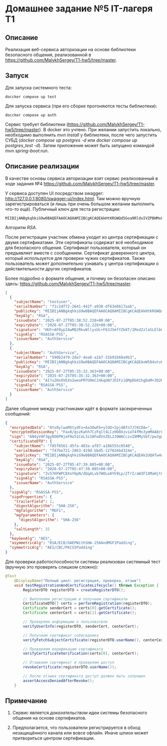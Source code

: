# Домашнее задание №5 IT-лагеря Т1

## Описание
Реализация веб-сервиса авторизации на основе библиотеки 
безопасного общения, реализованной в https://github.com/MalykhSergey/T1-hw5/tree/master.

## Запуск
Для запуска системного теста:
```shell
doccker compose up test
```

Для запуска сервиса (при его сборке прогоняются тесты библиотеки):

```shell
doccker compose up auth
```

Сервис требует библиотеки (https://github.com/MalykhSergey/T1-hw5/tree/master). В docker это учтено.
При желании запустить локально, необходимо выполнить *mvn install* у библиотеки, после чего
запустить СУБД (*docker compose up postgres -d* или *docker compose up postgres_test -d*). Затем приложение
может быть запущено командой *mvn spring-boot:run*.

## Описание реализации

В качестве основы сервиса авторизации взят сервис реализованный в ходе задания №4 https://github.com/MalykhSergey/T1-hw5/tree/master.

У сервиса доступен UI посредством swagger: http://127.0.0.1:8080/swagger-ui/index.html. 
Там можно вручную зарегистрироваться (и лишь при очень большом желании выполнить что-то ещё).
Публичный ключ для теста регистрации:
```
MIIBIjANBgkqhkiG9w0BAQEFAAOCAQ8AMIIBCgKCAQEAkHtKRGWQd5Goa9RldxIVZPBHMx8AW828n8+zmzex3F2SRWqItRm4L7AisooIOKIkhXEzLokDEmo6NfMhKydHBJl9KEczfQnKq+8v2e1109BwigDYnvMz5dooQe8BoLu7moFXC25H9or1YssnBVSUdh5masrklksOLkKolDtn1XqKUDlk00iu4dJJzWZUJAoRLtK+phtD8A9aUT3JamFCky41oRQThoJLzwVrW29q6GQQDlyuy2GyCgv9nERYyn2suGvnXE+p/pRQjNBehKnBVLojv2udMAovvWx4Z9cJpEg4tytwuJ5V3D9bESOwDraFHGetybGOVQybi5CVsDaRYQIDAQAB
```
Алгоритм *RSA*.

После регистрации участник обмена уходит из центра сертификации с двумя сертификатами.
Эти сертификаты содержат всё необходимое для безопасного общения. Сертификат пользователя, который он предъявляет
вместе с сообщением. Сертификат доверенного центра, который используется для проверки чужих сертификатов. Также пользователь
может дополнительно узнавать у центра сертификации о действительности других сертификатов.

Более подробно о формате общения, и почему он безопасен описано здесь: https://github.com/MalykhSergey/T1-hw5/tree/master.
```json
[
  {
    "subjectName": "testuser",
    "serialNumber": "f1c2df72-2641-442f-a930-df63e6617aab",
    "publicKey": "MIIBIjANBgkqhkiG9w0BAQEFAAOCAQ8AMIIBCgKCAQEAkHtKRGWQd5Goa9RldxIVZPBHMx8AW828n8+zmzex3F2SRWqItRm4L7AisooIOKIkhXEzLokDEmo6NfMhKydHBJl9KEczfQnKq+8v2e1109BwigDYnvMz5dooQe8BoLu7moFXC25H9or1YssnBVSUdh5masrklksOLkKolDtn1XqKUDlk00iu4dJJzWZUJAoRLtK+phtD8A9aUT3JamFCky41oRQThoJLzwVrW29q6GQQDlyuy2GyCgv9nERYyn2suGvnXE+p/pRQjNBehKnBVLojv2udMAovvWx4Z9cJpEg4tytwuJ5V3D9bESOwDraFHGetybGOVQybi5CVsDaRYQIDAQAB",
    "keyAlg": "RSA",
    "issueDate": "2025-07-27T05:38:52.228+00:00",
    "expiryDate": "2026-07-27T05:38:52.228+00:00",
    "signature": "HUt+AF0ypIAwMQJRkvWllysUL+F63JSmfYZk8T/1MxdZzlaSLElbCrJbXuTE+qA2sIoIDNhyshW0127ONFNkN9phBFAH5Y9LS+r4ckNwYbrYqZrfmVOPN/GUat7m7JAkDYoKp21JGKj3GyNMkA7g5lOakG15DryCo4ixbzfZjUi3Hhm7SoJbgZ4s6l9uF0sGqNOZY1lQcSuVMlxtVnxcJT5+YNJ7gOvCqZS4f5KaC+zXGOH/6SyhBLoBvZLIkJmjDdDMzOsYjOjuS67CzUFHl/gpF8KiYV7nMNKVyi/nX/XOCD3dnm3Nfwtf6dzAlM5F57ll0rzJqWSdidYL+qvCQw==",
    "signAlg": "RSASSA-PSS",
    "issuerName": "AuthService"
  },
  {
    "subjectName": "AuthService",
    "serialNumber": "590b2479-2da7-4ea8-a1b7-31b91b68a9b3",
    "publicKey": "MIIBIjANBgkqhkiG9w0BAQEFAAOCAQ8AMIIBCgKCAQEAxW584utvFsYg1cCOMw0Y8dHakIS85i8GtWsmwgBBkWANAXjyNoKlsHiOQMncP3r2le4DSpGi2x3lG8ddmarEv1dnahWYWe7ZqSz3OEkPfQyFsKcBCiRbJdA+M9ohLv8A67UjPHyrlxiJ+5APUdU2fa+rli1VRktRR9BC+zoos0tNt+r/V+zhx+1noa/j1weM0GPBVzRzW8Q5b+OJ5YA6oCeS5wGpWDjpw2jTIj2o/T3AtZ8hqlnKyw2gyslAZ/3d3CC7wAmDt/jOs3oist4+lJ9O/VYKPHERPkc8lVkMS4p+Eu+JnPcEF9yK3ACiA0wr7zp1V19dVAeE9ceM4W5nzQIDAQAB",
    "keyAlg": "RSA",
    "issueDate": "2025-07-27T05:35:32.363+00:00",
    "expiryDate": "2035-07-25T05:35:32.363+00:00",
    "signature": "AI7uZHsOVEXn2weaFM7U9mC24kqGN7JOIFziQMpDb81hgDaM+302KsglUsGj5kCI/pcv44qFSt2oem671/3oi3fa9lhyFNnQ5aavT1BPUZQtqLMR5gNnvPf6Q+EGFijv8lnSdbf17S3rJ+2GBiEv/gx5ClpBKuQdsmq5GN/q4pRE5D4ao9WxWxKnFrZk7zIuvA5bPDm4NwMoqHfnaPYQ0jiFvn2QALDmUKR9TxqIA/sct+YcCc1/Gsyq4QhNxv9ip9WZGzExLUva7dK61UAPqeuA53/OQqHc84lPfPz8e1POlsIgxIWLoDMJxX+sFcbB3znZq3pg/+66/OXE8MNMyg==",
    "signAlg": "RSASSA-PSS",
    "issuerName": "AuthService"
  }
]
```

Далее общение между участниками идёт в формате засекреченных сообщений:
```json
{
  "encryptedData": "0tx0ylwaMXtydFo+Aa3OwFb+ylUD+2pj4Bfn7JlKCDA=",
  "encryptedSessionKey": "Fax8/qszKahh7CzFqlt4LCzHO0XzvioT4fMn3ymM4A8rCHWs5KRAaigyX94Ssmvi0axAb4f6f+OXKWgZsgUUGRpQZvmVnLEJWpx6bzzgdtFSpwdWGpzQ3B1HBKbTyWhRgBtbxoObFM6+fVTsLgzpfYDdH37UC+1PKjB2DQybNX+yOOtIjO2seiYQIcR7mUFwotjuy+shZ50yx1hpzdbMcu8mVRDz+LgiF2njmGuT9Bcub0nKc7mg0Pb/SpcRVz4KU5OR6WeT72PUrsjCAohQ/m0u6gSP6pmq1i/GEFSLNKh7FUAgnkR4jaP5HvYcssJXej2IKuY04jxL0H3QwR+EhA==",
  "sign": "AN4yV4F3gy8O6PHjoF0o51CeL3z18Fw8VnZEL2JQWACczxZ8MMySbf/pwJgnS1tpMR1ybGAhWjravK20ZQEx6nnCdK6dM3hqLyWmb/qmPYvDgSvneJGhclFPW6vrdj13T0sADkEEQMIuc4uWQgU2luJVGaCzA/EFs2wo6wdCbC52D541WOq5KSkbfeAB4fxTD/CpSQXcKH0LkyoRteAC4gKj2qWCV32rFJkIpt6scgGprF/CD4TOnOQ2klaC4wUTZxaTwqOrVwu3OvLSAL/gE0InSQRkiGoa7PZfTMWEVCxttOTii9VJRVKpcuMYqee55sU49Ko2JWMn2MHn9Mi+gg==",
  "certificateDTO": {
    "subjectName": "f85f8561-d5fa-403a-af87-a186555c0540",
    "serialNumber": "f47be721-2863-419d-bbd5-127826bd324e",
    "publicKey": "MIIBIjANBgkqhkiG9w0BAQEFAAOCAQ8AMIIBCgKCAQEAk2UQATw4oaDi8CszOHOt7gvO0dG4wArqzfsXzrCHXqZ+Z494Fz5LxdRD28TmTqRI2PJ27L6xuDwpD5BEpYBwftq67L0wFO7QA17q5ihEvDqEja8fmfVdlufKOQ/+sRmQtn40H3+sxxcxUVjCXA9v9DK9d06/xi4HSoeBvZ7nRu9ixE/hAg3CHpR1P2NoP98DaZbn0RmEYDTFRkJTvFtkmpsHxblccUQnCUQ8w2CpvUl2owIlbZThOlk06gqao6TLoN/Kwan3MuAXZtyBCUQkrjyC2/ybsoEcki9aYJrktahhXADg86xGeI9NzJg6Qh3lOClQMYaAyxm6dfIOqloJKwIDAQAB",
    "keyAlg": "RSA",
    "issueDate": "2025-07-27T05:47:39.085+00:00",
    "expiryDate": "2026-07-27T05:47:39.085+00:00",
    "signature": "3v57HFWPC8XoY6pN/dQq4Lvb7WOLeAYk9Lp/2TrI/aW3F1XMaHjtCfiqtfPJX3nBbfrpO8R3HuwSvG9y7hg9vNXgBN/ULLHwbP73+0Tg4VzJWU2Ta1lVwdSTLqRUE9shsMd77AlG/uR6jvkDAfCGWKTaB1xxcnfjx850NlD/P+Ocz7XprNm9HXlU2uwFS8zrOycWFfWrnVCIjz0ZO3tDkFz5mxIWd3PPuXJZ+/XknjM1MEaBbjLIkyz4punj9E16iZLYITsXkzvogT324y0HvSo6tMw+vhbzCzWekaKBX2pWm8gizmh0FY6gtmlvivbu5OId95PHVJ4X/jqdPdmHMA==",
    "signAlg": "RSASSA-PSS",
    "issuerName": "AuthService"
  },
  "signAlg": "RSASSA-PSS",
  "signProperties": {
    "trailerField": 1,
    "digestAlgorithm": "SHA-256",
    "mgfalgorithm": "MGF1",
    "mgfparameters": {
      "digestAlgorithm": "SHA-256"
    },
    "saltLength": 32
  },
  "keyGenAlg": "AES",
  "asymmetricAlg": "RSA/ECB/OAEPWithSHA-256AndMGF1Padding",
  "symmetricAlg": "AES/CBC/PKCS5Padding"
}
```

Для проверки работоспособности системы реализован системный тест (вручную это проверять слишком сложно):
```java
@Test
    @DisplayName("Полный цикл: регистрация, проверка, отзыв")
    void testRegistrationAndCertificateLifecycle() throws Exception {
        RegisterDTO registerDTO = createRegisterDTO();

        // Выполняем регистрацию и получаем сертификаты
        CertificateDTO[] certs = performRegistration(registerDTO);
        Certificate senderCert = certs[0].getCertificate();
        Certificate centerCert = certs[1].getCertificate();

        // Проверяем информацию о пользователе
        verifyUserInfo(registerDTO, senderCert, centerCert);

        // Получаем сертификат собеседника
        verifyFetchSubjectCertificate(registerDTO.userName(), centerCert, certs[0]);

        // Проверяем верификацию сертификата
        verifyCertificateVerification(certs[0], centerCert);

        // Отзываем сертификат и проверяем доступ
        revokeCertificate(registerDTO.userName());

        // После отзыва сертификата доступ должен быть запрещен
        assertAccessDeniedAfterRevoke();
    }
```

## Примечание

1. Сервис является *доказательством идеи* системы безопасного общения на основе сертификатов.

2. Предполагается, что пользователи регистрируется в обход незащищённого канала или вовсе офлайн.
   Иначе шпион может притвориться центром сертификации.

